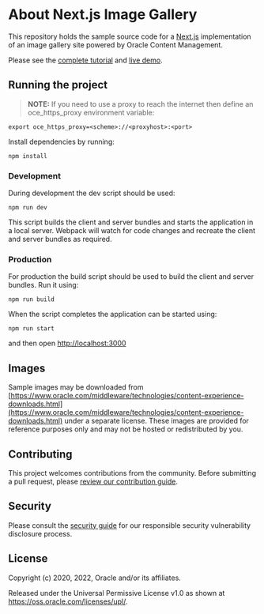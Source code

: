 # About Next.js Image Gallery

This repository holds the sample source code for a [Next.js](https://nextjs.org) implementation of an image gallery site powered by Oracle Content Management.

Please see the [complete tutorial](https://www.oracle.com/pls/topic/lookup?ctx=cloud&id=oce-nextjs-gallery-sample) and [live demo](https://headless.mycontentdemo.com/samples/oce-nextjs-gallery-sample).

## Running the project

> **NOTE:** If you need to use a proxy to reach the internet then define an oce_https_proxy environment variable:

```shell
export oce_https_proxy=<scheme>://<proxyhost>:<port>
```

Install dependencies by running:

```shell
npm install
```

### Development

During development the dev script should be used:

```shell
npm run dev
```

This script builds the client and server bundles and starts the application in a local server. Webpack will watch for code changes and recreate the client and server bundles as required.

### Production

For production the build script should be used to build the client and server bundles. Run it using:

```shell
npm run build
```

When the script completes the application can be started using:

```shell
npm run start
```

and then open [http://localhost:3000](http://localhost:3000)

## Images

Sample images may be downloaded from [https://www.oracle.com/middleware/technologies/content-experience-downloads.html](https://www.oracle.com/middleware/technologies/content-experience-downloads.html) under a separate license.  These images are provided for reference purposes only and may not be hosted or redistributed by you.

## Contributing

This project welcomes contributions from the community. Before submitting a pull
request, please [review our contribution guide](./CONTRIBUTING.md).

## Security

Please consult the [security guide](./SECURITY.md) for our responsible security
vulnerability disclosure process.

## License

Copyright (c) 2020, 2022, Oracle and/or its affiliates.

Released under the Universal Permissive License v1.0 as shown at
<https://oss.oracle.com/licenses/upl/>.
